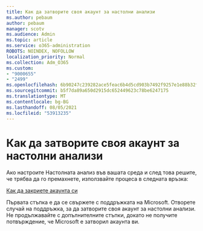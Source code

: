 ```yaml
---
title: Как да затворите своя акаунт за настолни анализи
ms.author: pebaum
author: pebaum
manager: scotv
ms.audience: Admin
ms.topic: article
ms.service: o365-administration
ROBOTS: NOINDEX, NOFOLLOW
localization_priority: Normal
ms.collection: Adm_O365
ms.custom:
- "9000655"
- "2499"
ms.openlocfilehash: 6b90247c239282ace5feac6b4d5cd903b7492f9257e1e88b32f0716d0cd1c03f
ms.sourcegitcommit: b5f7da89a650d2915dc652449623c78be6247175
ms.translationtype: MT
ms.contentlocale: bg-BG
ms.lasthandoff: 08/05/2021
ms.locfileid: "53913235"
---
```

# <a name="how-to-close-your-desktop-analytics-account"></a>Как да затворите своя акаунт за настолни анализи

Ако настроите Настолната анализ във вашата среда и след това решите, че трябва да го премахнете, използвайте процеса в следната връзка:

[Как да закриете акаунта си](https://docs.microsoft.com/configmgr/desktop-analytics/account-close)

Първата стъпка е да се свържете с поддръжката на Microsoft. Отворете случай на поддръжка, за да затворите своя акаунт за настолни анализи. Не продължавайте с допълнителните стъпки, докато не получите потвърждение, че Microsoft е затворил акаунта ви.
